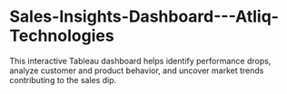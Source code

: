 # Sales-Insights-Dashboard---Atliq-Technologies
This interactive Tableau dashboard helps identify performance drops, analyze customer and product behavior, and uncover market trends contributing to the sales dip.
